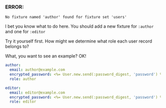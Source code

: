 ### ERROR:

    No fixture named 'author' found for fixture set 'users'

I bet you know what to do here. You should add a new fixture for `:author` and one for `:editor`

Try it yourself first. How might we determine what role each user record belongs to?

What, you want to see an example? OK!
```YAML
author:
  email: author@example.com
  encrypted_password: <%= User.new.send(:password_digest, 'password') %>
  role: author

editor:
  email: editor@example.com
  encrypted_password: <%= User.new.send(:password_digest, 'password') %>
  role: editor
```
